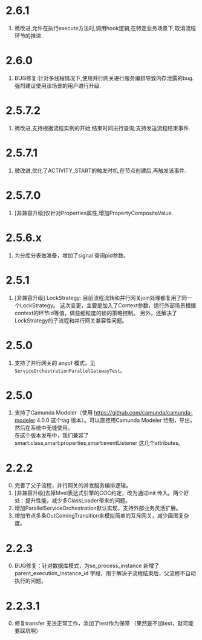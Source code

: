 # 2.6.1
1. 微改进,允许在执行execute方法时,调用hook逻辑,在特定业务场景下,取消流程环节的推进.

# 2.6.0
1. BUG修复:针对多线程情况下,使用并行网关进行服务编排导致内存泄露的bug. 强烈建议使用该场景的用户进行升级.

# 2.5.7.2
1. 微改进,支持根据流程实例的开始,结束时间进行查询;支持发送流程结束事件.

# 2.5.7.1
1. 微改进,优化了ACTIVITY_START的触发时机,在节点创建后,再触发该事件.

# 2.5.7.0
1. [非兼容升级]仅针对Properties属性,增加PropertyCompositeValue. 

# 2.5.6.x
1. 为分库分表做准备，增加了signal 查询pid参数。

# 2.5.1
1.  [非兼容升级] LockStrategy: 目前流程流转和并行网关join处理都复用了同一个LockStrategy。 这次变更，主要是加入了Context参数，运行外部场景根据context的环节id等值，做些细粒度的锁的策略控制。
 另外，还解决了LockStrategy的子流程和并行网关兼容性问题。

# 2.5.0
1. 支持了并行网关的 anyof 模式，见`ServiceOrchestrationParallelGatewayTest`。

# 2.5.0
1. 支持了Camunda Modeler（使用 https://github.com/camunda/camunda-modeler 4.0.0 这个tag 版本）。可以直接用Camunda Modeler 绘制，导出，然后在系统中无缝使用。   
在这个版本发布中，我们兼容了  smart:class,smart:properties,smart:eventListener 这几个attributes。 

# 2.2.2
0. 完善了父子流程，并行网关的并发服务编排逻辑。
1. [非兼容升级]去掉Mvel表达式引擎的COC约定，改为通过init 传入。两个好处：提升性能，减少多ClassLoader带来的问题。
2. 增加ParallelServiceOrchestration默认实现，支持外部业务灵活扩展。
3. 增加节点多条OutComingTransition来模拟简单的互斥网关，减少画图复杂度。

# 2.2.3
0. BUG修复：针对数据库模式，为se_process_instance 新增了parent_execution_instance_id 字段，用于解决子流程结束后，父流程不自动执行的问题。

# 2.2.3.1
0. 修复transfer 无法正常工作，添加了test作为保障 （果然是不加test，就可能要踩坑啊）
